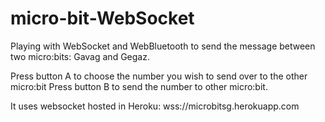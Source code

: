 # micro-bit-WebSocket
Playing with WebSocket and WebBluetooth to send the message between two micro:bits: Gavag and Gegaz.

Press button A to choose the number you wish to send over to the other micro:bit
Press button B to send the number to other micro:bit.

It uses websocket hosted in Heroku: wss://microbitsg.herokuapp.com
